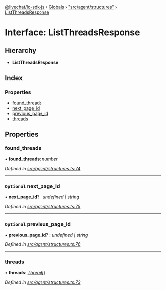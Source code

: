 [@livechat/lc-sdk-js](../README.md) › [Globals](../globals.md) › ["src/agent/structures"](../modules/_src_agent_structures_.md) › [ListThreadsResponse](_src_agent_structures_.listthreadsresponse.md)

# Interface: ListThreadsResponse

## Hierarchy

* **ListThreadsResponse**

## Index

### Properties

* [found_threads](_src_agent_structures_.listthreadsresponse.md#found_threads)
* [next_page_id](_src_agent_structures_.listthreadsresponse.md#optional-next_page_id)
* [previous_page_id](_src_agent_structures_.listthreadsresponse.md#optional-previous_page_id)
* [threads](_src_agent_structures_.listthreadsresponse.md#threads)

## Properties

###  found_threads

• **found_threads**: *number*

*Defined in [src/agent/structures.ts:74](https://github.com/livechat/lc-sdk-js/blob/de56f05/src/agent/structures.ts#L74)*

___

### `Optional` next_page_id

• **next_page_id**? : *undefined | string*

*Defined in [src/agent/structures.ts:75](https://github.com/livechat/lc-sdk-js/blob/de56f05/src/agent/structures.ts#L75)*

___

### `Optional` previous_page_id

• **previous_page_id**? : *undefined | string*

*Defined in [src/agent/structures.ts:76](https://github.com/livechat/lc-sdk-js/blob/de56f05/src/agent/structures.ts#L76)*

___

###  threads

• **threads**: *[Thread](_src_objects_index_.thread.md)[]*

*Defined in [src/agent/structures.ts:73](https://github.com/livechat/lc-sdk-js/blob/de56f05/src/agent/structures.ts#L73)*
